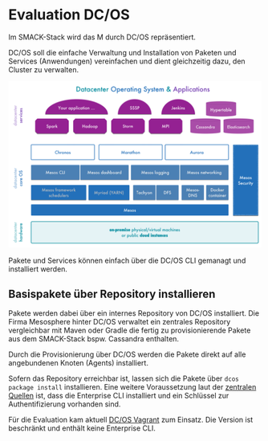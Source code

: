 # Evaluation DC/OS
Im SMACK-Stack wird das M durch DC/OS repräsentiert.

DC/OS soll die einfache Verwaltung und Installation von Paketen und Services (Anwendungen) vereinfachen
und dient gleichzeitig dazu, den Cluster zu verwalten.

![DC/OS Layer](dcos.png)

Pakete und Services können einfach über die DC/OS CLI gemanagt und installiert werden.

## Basispakete über Repository installieren
Pakete werden dabei über ein internes Repository von DC/OS installiert. Die Firma Mesosphere hinter
DC/OS verwaltet ein zentrales Repository vergleichbar mit Maven oder Gradle die fertig zu provisionierende
Pakete aus dem SMACK-Stack bspw. Cassandra enthalten.

Durch die Provisionierung über DC/OS werden die Pakete direkt auf alle angebundenen Knoten (Agents)
installiert.

Sofern das Repository erreichbar ist, lassen sich die Pakete über `dcos package install` installieren.
Eine weitere Voraussetzung laut der [zentralen Quellen](https://docs.mesosphere.com/services/cassandra/)
ist, dass die Enterprise CLI installiert und ein Schlüssel zur Authentifizierung vorhanden sind.

Für die Evaluation kam aktuell [DC/OS Vagrant](https://github.com/dcos/dcos-vagrant) zum Einsatz. Die 
Version ist beschränkt und enthält keine Enterprise CLI.
